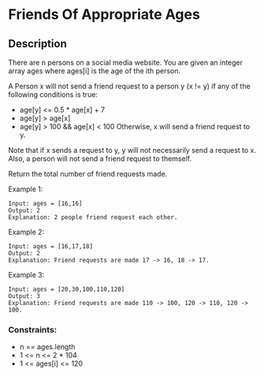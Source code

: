 # Friends Of Appropriate Ages



## Description

There are n persons on a social media website. You are given an integer array ages where ages[i] is the age of the ith person.

A Person x will not send a friend request to a person y (x != y) if any of the following conditions is true:

- age[y] <= 0.5 * age[x] + 7
- age[y] > age[x]
- age[y] > 100 && age[x] < 100
Otherwise, x will send a friend request to y.

Note that if x sends a request to y, y will not necessarily send a request to x. Also, a person will not send a friend request to themself.

Return the total number of friend requests made.


 
Example 1:
<!-- ![Alt](https://assets.leetcode.com/uploads/2021/08/24/two-palindromic-subsequences.png) -->

```
Input: ages = [16,16]
Output: 2
Explanation: 2 people friend request each other.
```

Example 2:

```
Input: ages = [16,17,18]
Output: 2
Explanation: Friend requests are made 17 -> 16, 18 -> 17.
```
Example 3:

```
Input: ages = [20,30,100,110,120]
Output: 3
Explanation: Friend requests are made 110 -> 100, 120 -> 110, 120 -> 100.
```
### Constraints:

- n == ages.length
- 1 <= n <= 2 * 104
- 1 <= ages[i] <= 120